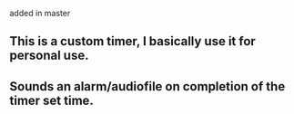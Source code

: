 added in master
## This is a custom timer, I basically use it for personal use.
## Sounds an alarm/audiofile on completion of the timer set time.
